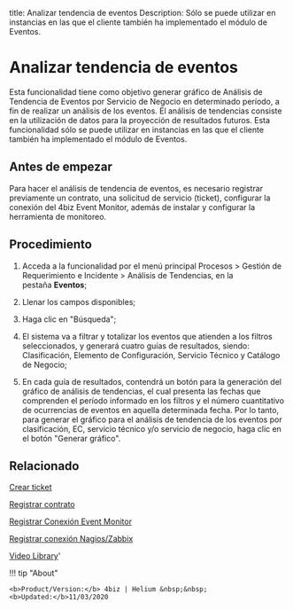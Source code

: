 title: Analizar tendencia de eventos
Description: Sólo se puede utilizar en instancias en las que el cliente también ha implementado el módulo de Eventos. 
# Analizar tendencia de eventos

Esta funcionalidad tiene como objetivo generar gráfico de Análisis de Tendencia de Eventos por Servicio de Negocio en determinado período, a fin de realizar un análisis de los eventos. El análisis de tendencias consiste en la utilización de datos para la proyección de resultados futuros.
Esta funcionalidad sólo se puede utilizar en instancias en las que el cliente también ha implementado el módulo de Eventos.

Antes de empezar
----------------

Para hacer el análisis de tendencia de eventos, es necesario registrar
previamente un contrato, una solicitud de servicio (ticket), configurar la
conexión del 4biz Event Monitor, además de instalar y configurar la
herramienta de monitoreo.

Procedimiento
-------------

1.  Acceda a la funcionalidad por el menú principal Procesos \> Gestión de
    Requerimiento e Incidente \> Análisis de Tendencias, en la
    pestaña **Eventos**;

2.  Llenar los campos disponibles;

3.  Haga clic en "Búsqueda";

4.  El sistema va a filtrar y totalizar los eventos que atienden a los filtros
    seleccionados, y generará cuatro guías de resultados, siendo: Clasificación,
    Elemento de Configuración, Servicio Técnico y Catálogo de Negocio;

5.  En cada guía de resultados, contendrá un botón para la generación del
    gráfico de análisis de tendencias, el cual presenta las fechas que
    comprenden el período informado en los filtros y el número cuantitativo de
    ocurrencias de eventos en aquella determinada fecha. Por lo tanto, para
    generar el gráfico para el análisis de tendencia de los eventos por
    clasificación, EC, servicio técnico y/o servicio de negocio, haga clic en el
    botón "Generar gráfico".

Relacionado
-----------

[Crear ticket](/es-es/4biz-helium/processes/tickets/use/create-ticket.html)

[Registrar contrato](/es-es/4biz-helium/additional-features/contract-management/use/register-contract.html)

[Registrar Conexión Event Monitor](/es-es/4biz-helium/processes/event/configuration/register-event-monitor-connection.html)

[Registrar conexión Nagios/Zabbix](/es-es/4biz-helium/processes/event/configuration/register-nagios-zabbix-connection.html)

<i class='fa fa-youtube-play  fa-2x' style='color:#97ce17;vertical-align: middle;'> </i> [Video Library](https://www.youtube.com/playlist?list=PLB5qK2uzf2ROfIFL9F-3s-gomHNzudBEy)'

!!! tip "About"

    <b>Product/Version:</b> 4biz | Helium &nbsp;&nbsp;
    <b>Updated:</b>11/03/2020
